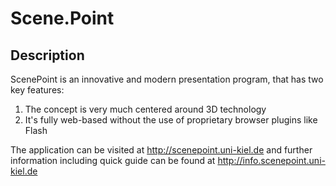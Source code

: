 Scene.Point
==================================================
Description
--------------------------------------
ScenePoint is an innovative and modern presentation program, that has two key features:

1. The concept is very much centered around 3D technology
2. It's fully web-based without the use of proprietary browser plugins like Flash

The application can be visited at http://scenepoint.uni-kiel.de and further information including quick guide can be found at http://info.scenepoint.uni-kiel.de
